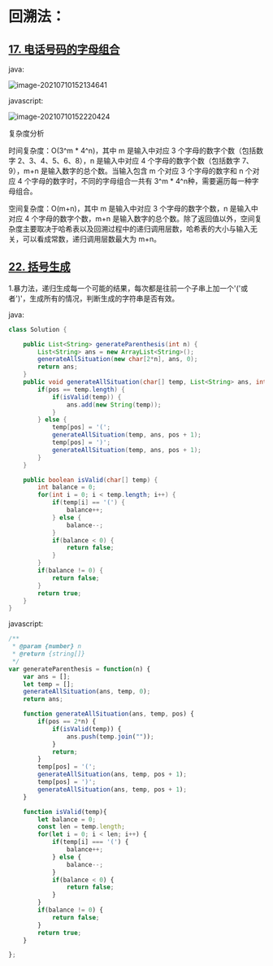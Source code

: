 # 回溯法：

## 	[17. 电话号码的字母组合](https://leetcode-cn.com/problems/letter-combinations-of-a-phone-number/)

java:

![image-20210710152134641](C:\Users\kly\AppData\Roaming\Typora\typora-user-images\image-20210710152134641.png)

javascript:

![image-20210710152220424](C:\Users\kly\AppData\Roaming\Typora\typora-user-images\image-20210710152220424.png)

复杂度分析

时间复杂度：O(3^m * 4^n)，其中 m 是输入中对应 3 个字母的数字个数（包括数字 2、3、4、5、6、8），n 是输入中对应 4 个字母的数字个数（包括数字 7、9），m+n 是输入数字的总个数。当输入包含 m 个对应 3 个字母的数字和 n 个对应 4 个字母的数字时，不同的字母组合一共有 3^m * 4^n种，需要遍历每一种字母组合。

空间复杂度：O(m+n)，其中 m 是输入中对应 3 个字母的数字个数，n 是输入中对应 4 个字母的数字个数，m+n 是输入数字的总个数。除了返回值以外，空间复杂度主要取决于哈希表以及回溯过程中的递归调用层数，哈希表的大小与输入无关，可以看成常数，递归调用层数最大为 m+n。

## 	[22. 括号生成](https://leetcode-cn.com/problems/generate-parentheses/)

1.暴力法，递归生成每一个可能的结果，每次都是往前一个子串上加一个'('或者')'，生成所有的情况，判断生成的字符串是否有效。

java:

```java
class Solution {

    public List<String> generateParenthesis(int n) {   
        List<String> ans = new ArrayList<String>();
        generateAllSituation(new char[2*n], ans, 0);
        return ans;
    }
    public void generateAllSituation(char[] temp, List<String> ans, int pos) {
        if(pos == temp.length) {
            if(isValid(temp)) {
                ans.add(new String(temp));
            }
        } else {
            temp[pos] = '(';
            generateAllSituation(temp, ans, pos + 1);
            temp[pos] = ')';
            generateAllSituation(temp, ans, pos + 1);
        }
    }

    public boolean isValid(char[] temp) {
        int balance = 0;
        for(int i = 0; i < temp.length; i++) {
            if(temp[i] == '(') {
                balance++;
            } else {
                balance--;
            }
            if(balance < 0) {
                return false;
            }
        }
        if(balance != 0) {
            return false;
        }
        return true;
    }
}
```

javascript:

```javascript
/**
 * @param {number} n
 * @return {string[]}
 */
var generateParenthesis = function(n) {
    var ans = [];
    let temp = [];
    generateAllSituation(ans, temp, 0);
    return ans;

    function generateAllSituation(ans, temp, pos) {
        if(pos == 2*n) {
            if(isValid(temp)) {
                ans.push(temp.join(""));
            }
            return;
        }
        temp[pos] = '(';
        generateAllSituation(ans, temp, pos + 1);
        temp[pos] = ')';
        generateAllSituation(ans, temp, pos + 1);
    }

    function isValid(temp){
        let balance = 0;
        const len = temp.length;
        for(let i = 0; i < len; i++) {
            if(temp[i] === '(') {
                balance++;
            } else {
                balance--;
            }
            if(balance < 0) {
                return false;
            }
        }
        if(balance != 0) {
            return false;
        }
        return true;
    }

};
```


